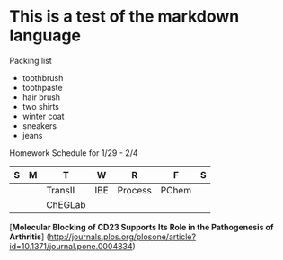 # This is a test of the markdown language

Packing list
* toothbrush
* toothpaste
* hair brush
* two shirts
* winter coat
* sneakers
* jeans

Homework Schedule for 1/29 - 2/4

|   S   |   M   |   T   |   W   |   R   |   F   |   S   |
|-------|-------|-------|-------|-------|-------|-------|
|       |       |TransII|  IBE  |Process| PChem |       |
|       |       |ChEGLab|       |       |       |       |

[**Molecular Blocking of CD23 Supports Its Role in the Pathogenesis of Arthritis**] (http://journals.plos.org/plosone/article?id=10.1371/journal.pone.0004834)

